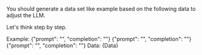 You should generate a data set like example based on the following data to adjust the LLM.

Let's think step by step.

Example:
{"prompt": "<prompt text>", "completion": "<ideal generated text>"}
{"prompt": "<prompt text>", "completion": "<ideal generated text>"}
{"prompt": "<prompt text>", "completion": "<ideal generated text>"}
Data:
{Data}